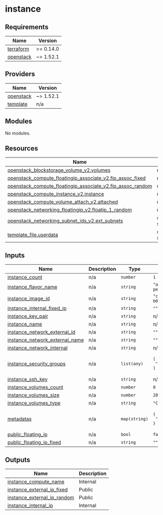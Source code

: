 # instance

<!-- BEGINNING OF PRE-COMMIT-TERRAFORM DOCS HOOK -->
## Requirements

| Name | Version |
|------|---------|
| <a name="requirement_terraform"></a> [terraform](#requirement\_terraform) | >= 0.14.0 |
| <a name="requirement_openstack"></a> [openstack](#requirement\_openstack) | ~> 1.52.1 |

## Providers

| Name | Version |
|------|---------|
| <a name="provider_openstack"></a> [openstack](#provider\_openstack) | ~> 1.52.1 |
| <a name="provider_template"></a> [template](#provider\_template) | n/a |

## Modules

No modules.

## Resources

| Name | Type |
|------|------|
| [openstack_blockstorage_volume_v2.volumes](https://registry.terraform.io/providers/terraform-provider-openstack/openstack/latest/docs/resources/blockstorage_volume_v2) | resource |
| [openstack_compute_floatingip_associate_v2.fip_assoc_fixed](https://registry.terraform.io/providers/terraform-provider-openstack/openstack/latest/docs/resources/compute_floatingip_associate_v2) | resource |
| [openstack_compute_floatingip_associate_v2.fip_assoc_random](https://registry.terraform.io/providers/terraform-provider-openstack/openstack/latest/docs/resources/compute_floatingip_associate_v2) | resource |
| [openstack_compute_instance_v2.instance](https://registry.terraform.io/providers/terraform-provider-openstack/openstack/latest/docs/resources/compute_instance_v2) | resource |
| [openstack_compute_volume_attach_v2.attached](https://registry.terraform.io/providers/terraform-provider-openstack/openstack/latest/docs/resources/compute_volume_attach_v2) | resource |
| [openstack_networking_floatingip_v2.floatip_1_random](https://registry.terraform.io/providers/terraform-provider-openstack/openstack/latest/docs/resources/networking_floatingip_v2) | resource |
| [openstack_networking_subnet_ids_v2.ext_subnets](https://registry.terraform.io/providers/terraform-provider-openstack/openstack/latest/docs/data-sources/networking_subnet_ids_v2) | data source |
| [template_file.userdata](https://registry.terraform.io/providers/hashicorp/template/latest/docs/data-sources/file) | data source |

## Inputs

| Name | Description | Type | Default | Required |
|------|-------------|------|---------|:--------:|
| <a name="input_instance_count"></a> [instance\_count](#input\_instance\_count) | n/a | `number` | `1` | no |
| <a name="input_instance_flavor_name"></a> [instance\_flavor\_name](#input\_instance\_flavor\_name) | n/a | `string` | `"a1-ram2-disk20-perf1"` | no |
| <a name="input_instance_image_id"></a> [instance\_image\_id](#input\_instance\_image\_id) | n/a | `string` | `"cdf81c97-4873-473b-b0a3-f407ce837255"` | no |
| <a name="input_instance_internal_fixed_ip"></a> [instance\_internal\_fixed\_ip](#input\_instance\_internal\_fixed\_ip) | n/a | `string` | `""` | no |
| <a name="input_instance_key_pair"></a> [instance\_key\_pair](#input\_instance\_key\_pair) | n/a | `string` | n/a | yes |
| <a name="input_instance_name"></a> [instance\_name](#input\_instance\_name) | n/a | `string` | n/a | yes |
| <a name="input_instance_network_external_id"></a> [instance\_network\_external\_id](#input\_instance\_network\_external\_id) | n/a | `string` | `""` | no |
| <a name="input_instance_network_external_name"></a> [instance\_network\_external\_name](#input\_instance\_network\_external\_name) | n/a | `string` | `""` | no |
| <a name="input_instance_network_internal"></a> [instance\_network\_internal](#input\_instance\_network\_internal) | n/a | `string` | n/a | yes |
| <a name="input_instance_security_groups"></a> [instance\_security\_groups](#input\_instance\_security\_groups) | n/a | `list(any)` | <pre>[<br>  "default"<br>]</pre> | no |
| <a name="input_instance_ssh_key"></a> [instance\_ssh\_key](#input\_instance\_ssh\_key) | n/a | `string` | n/a | yes |
| <a name="input_instance_volumes_count"></a> [instance\_volumes\_count](#input\_instance\_volumes\_count) | n/a | `number` | `0` | no |
| <a name="input_instance_volumes_size"></a> [instance\_volumes\_size](#input\_instance\_volumes\_size) | n/a | `number` | `20` | no |
| <a name="input_instance_volumes_type"></a> [instance\_volumes\_type](#input\_instance\_volumes\_type) | n/a | `string` | `"CEPH_1_perf1"` | no |
| <a name="input_metadatas"></a> [metadatas](#input\_metadatas) | n/a | `map(string)` | <pre>{<br>  "environment": "dev"<br>}</pre> | no |
| <a name="input_public_floating_ip"></a> [public\_floating\_ip](#input\_public\_floating\_ip) | n/a | `bool` | `false` | no |
| <a name="input_public_floating_ip_fixed"></a> [public\_floating\_ip\_fixed](#input\_public\_floating\_ip\_fixed) | n/a | `string` | `""` | no |

## Outputs

| Name | Description |
|------|-------------|
| <a name="output_instance_compute_name"></a> [instance\_compute\_name](#output\_instance\_compute\_name) | Internal |
| <a name="output_instance_external_ip_fixed"></a> [instance\_external\_ip\_fixed](#output\_instance\_external\_ip\_fixed) | Public |
| <a name="output_instance_external_ip_random"></a> [instance\_external\_ip\_random](#output\_instance\_external\_ip\_random) | Public |
| <a name="output_instance_internal_ip"></a> [instance\_internal\_ip](#output\_instance\_internal\_ip) | Internal |
<!-- END OF PRE-COMMIT-TERRAFORM DOCS HOOK -->
